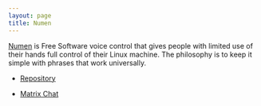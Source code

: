 ```yaml
---
layout: page
title: Numen
---
```


[Numen](https://numenvoice.com) is Free Software voice control that gives people with limited use of their hands full control of their Linux machine. The philosophy is to keep it simple with phrases that work universally.

- [Repository](https://git.sr.ht/~geb/numen)

- [Matrix Chat](https://matrix.to/#/%23numen:matrix.org)
